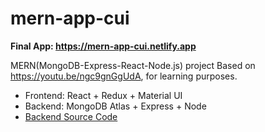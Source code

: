 # mern-app-cui

**Final App: https://mern-app-cui.netlify.app**

MERN(MongoDB-Express-React-Node.js) project Based on https://youtu.be/ngc9gnGgUdA, for learning purposes. 
* Frontend: React + Redux + Material UI
* Backend: MongoDB Atlas + Express + Node 
* [Backend Source Code](https://github.com/dorajackcui/mern-app-cui-backEnd)
